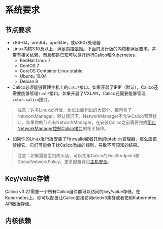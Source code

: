 # 系统要求

## 节点要求

- x86-64，arm64，ppc64le，或s390x处理器
- Linux内核3.10及以上，满足[内核依赖](#内核依赖)。下面的发行版的内核都满足要求，并带有相关依赖，而且都是已知可以良好运行Calico和Kubernetes。
    - RedHat Linux 7
    - CentOS 7
    - CoreOS Container Linux stable
    - Ubuntu 16.04
    - Debian 8
- Calico必须能够管理主机上的`cali*`接口。如果开启了IPIP（默认），Calico还需要能够管理`tunl*`接口。如果开启了VXLAN，Calico还需要能够管理`vxlan.calico`接口。

> 注意：许多Linux发行版，比如上面列出的大部分，都包含了NetworkManager。默认情况下，NetworkManager不允许Calico管理接口。如果你的节点有NetworkManager，在安装Calico之前需要完成[阻止NetworkManager控制Calico接口](../../05%E8%BF%90%E7%BB%B4/10排错/01排错及诊断.md#配置NetworkManager)的相关操作。

- 如果你的Linux发行版安装了Firewalld或者其他的iptables管理器，那么应该禁掉它。它们可能会干扰Calico添加的规则，导致不可预知的结果。

> 注意：如果需要主机防火墙，可以使用Calico的HostEndpoint和GlobalNetworkPolicy。更多配置详见[主机安全](../../04%E5%AE%89%E5%85%A8/05主机策略/00主机策略.md)。

## Key/value存储

Calico v3.22需要一个所有Calico组件都可以访问的key/value存储。在Kubernetes上，你可以配置让Calico直接访问etcdv3集群或者使用Kubernetes API数据存储。

## 内核依赖